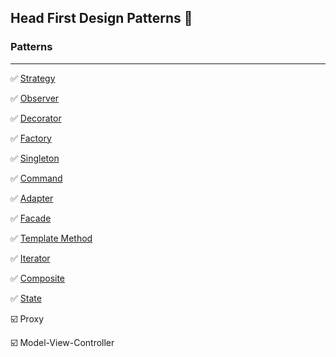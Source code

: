 ## Head First Design Patterns 📓

### Patterns
___

✅ [Strategy](chapter_1) 

✅ [Observer](chapter_2)

✅ [Decorator](chapter_3)

✅️ [Factory](chapter_4)

✅ [Singleton](chapter_5)

✅ [Command](chapter_6)

✅️ [Adapter](chapter_7)

✅ [Facade](chapter_7)

✅ [Template Method](chapter_8)

✅ [Iterator](chapter_9/9.1)

✅️ [Composite](chapter_9/9.2)

✅️ [State](chapter_10)

☑️ Proxy

☑️ Model-View-Controller